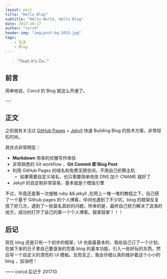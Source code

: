```yaml
---
layout: post
title: "Hello Blog"
subtitle: "Hello World, Hello Blog"
date: 2017-10-17
author: "corcd"
header-img: "img/post-bg-2015.jpg"
tags:
    - 生活
    - Blog
---
```


> “Yeah It's On. ”


## 前言

简单地说，Corcd 的 Blog 就这么开通了。


<p id = "build"></p>
---

## 正文


之前就有关注过 [GitHub Pages](https://pages.github.com/) + [Jekyll](http://jekyllrb.com/) 快速 Building Blog 的技术方案，非常轻松时尚。

其优点非常明显：

* **Markdown** 带来的优雅写作体验
* 非常熟悉的 Git workflow ，**Git Commit 即 Blog Post**
* 利用 GitHub Pages 的域名和免费无限空间，不用自己折腾主机
	* 如果需要自定义域名，也只需要简单改改 DNS 加个 CNAME 就好了 
* Jekyll 的自定制非常容易，基本就是个模版引擎

不过，毕竟还是第一次接触 ruby && jekyll ,在网上一堆一堆的教程之下，自己搭了一个基于  Github pages 的个人博客，中间也遇到了不少坑，blog 的框架反复搭了好几次，遇到了一些莫名其妙的问题，所幸的是，最终自己努力解决了混淆的地方，成功的打开了自己的第一个个人博客。鼓掌鼓掌！！！ 


## 后记

现在 blog 还是只有一个初步的框架，UI 也是最基本的，我给自己订了一个计划，在接下来的日子里自己要逐渐的完善 blog 的基本功能，引入一些好玩的东西，然后写一个自定义的漂亮的 UI 模板。总而言之，我会仔细认真的维护着这个小小的 blog ，加油吧！

—— corcd 后记于 2017.10


